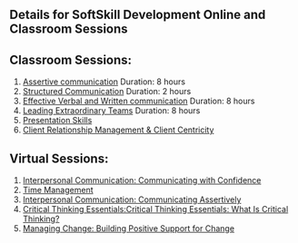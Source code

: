 Details for SoftSkill Development Online and Classroom Sessions
-----------------------------------------------

## Classroom Sessions:
1. [Assertive communication](https://mylearning.accenture.com/myl-ui/learner/activityDetails?referrer=search&activityID=1205334&source=myLearning&refresh=1957.3704815164167) Duration: 8 hours
1. [Structured Communication](https://mylearning.accenture.com/myl-ui/learner/activityDetails?referrer=search&activityID=1197104&source=myLearning&refresh=1157.2912585713034) Duration: 2 hours
1. [Effective Verbal and Written communication](https://mylearning.accenture.com/myl-ui/learner/activityDetails?referrer=search&activityID=1411990&source=myLearning&refresh=1283.491568198147) Duration: 8 hours
1. [Leading Extraordinary Teams](https://mylearning.accenture.com/myl-ui/learner/activityDetails?referrer=search&activityID=1264838&source=myLearning&refresh=1291.600820472052) Duration: 8 hours
1. [Presentation Skills](https://mylearning.accenture.com/myl-ui/learner/activityDetails?referrer=search&activityID=1422129&source=myLearning&refresh=1208.6334610215836)
1. [Client Relationship Management & Client Centricity](https://mylearning.accenture.com/myl-ui/learner/activityDetails?referrer=search&activityID=1263909&source=myLearning&refresh=1020.0255583945969)
## Virtual Sessions:
1. [Interpersonal Communication: Communicating with Confidence](https://mylearning.accenture.com/myl-ui/learner/activityDetails?referrer=search&activityID=1405495&source=myLearning&refresh=1173.256366179)
1. [Time Management](https://mylearning.accenture.com/myl-ui/learner/activityDetails?referrer=search&activityID=1000643&source=myLearning&refresh=1440.9436870307604)
1. [Interpersonal Communication: Communicating Assertively](https://mylearning.accenture.com/myl-ui/learner/activityDetails?referrer=search&activityID=1405498&source=myLearning&refresh=1885.2542092919607)
1. [Critical Thinking Essentials:Critical Thinking Essentials: What Is Critical Thinking?](https://mylearning.accenture.com/myl-ui/learner/activityDetails?referrer=search&activityID=710677&source=myLearning&refresh=1038.4987984056315)
1. [Managing Change: Building Positive Support for Change](https://mylearning.accenture.com/myl-ui/learner/activityDetails?referrer=search&activityID=1405503&source=myLearning&refresh=1417.883105665021)

